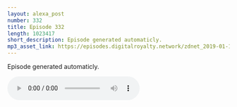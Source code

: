 ```yaml
---
layout: alexa_post
number: 332
title: Episode 332
length: 1023417
short_description: Episode generated automaticly.
mp3_asset_link: https://episodes.digitalroyalty.network/zdnet_2019-01-12_01-00-04.mp3
---
```


Episode generated automaticly.

<audio controls>
    <source src="{{ page.mp3_asset_link }}" type="audio/mpeg">
</audio>